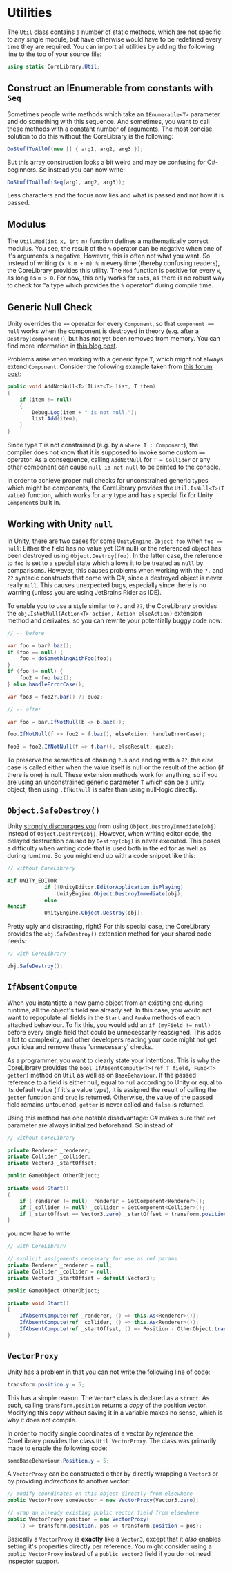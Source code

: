 # Utilities

The `Util` class contains a number of static methods, which are not specific to any single module, but have otherwise would have to be redefined every time they are required. You can import all utilities by adding the following line to the top of your source file:

```cs
using static CoreLibrary.Util;
```

## Construct an IEnumerable from constants with `Seq`

Sometimes people write methods which take an `IEnumerable<T>` parameter and do something with this sequence. And sometimes, you want to call these methods with a constant number of arguments. The most concise solution to do this without the CoreLibrary is the following:

```cs
DoStuffToAllOf(new [] { arg1, arg2, arg3 });
```

But this array construction looks a bit weird and may be confusing for C#-beginners. So instead you can now write:

```cs
DoStuffToAllof(Seq(arg1, arg2, arg3));
```

Less characters and the focus now lies and what is passed and not how it is passed. 

## Modulus

The `Util.Mod(int x, int m)` function defines a mathematically correct modulus. You see, the result of the `%` operator can be negative when one of it's arguments is negative. However, this is often not what you want. So instead of writing `(x % m + m) % m` every time (thereby confusing readers), the CoreLibrary provides this utility. The `Mod` function is positive for every `x`, as long as `m > 0`. For now, this only works for `int`s, as there is no robust way to check for "a type which provides the `%` operator" during compile time.

## Generic Null Check

Unity overrides the `==` operator for every `Component`, so that `component == null` works when the component is destroyed in theory (e.g. after a `Destroy(component)`), but has not yet been removed from memory. You can find more information in [this blog post](https://blogs.unity3d.com/2014/05/16/custom-operator-should-we-keep-it/).

Problems arise when working with a generic type `T`, which might not always extend `Component`. Consider the following example taken from [this forum post](https://forum.unity.com/threads/null-check-inconsistency-c.220649/):

```cs
public void AddNotNull<T>(IList<T> list, T item)
{
    if (item != null)
    {
        Debug.Log(item + " is not null.");
        list.Add(item);
    }
}
```

Since type `T` is not constrained (e.g. by a `where T : Component`), the compiler does not know that it is supposed to invoke some custom `==` operator. As a consequence, calling `AddNotNull` for `T = Collider` or any other component can cause `null is not null` to be printed to the console.

In order to achieve proper null checks for unconstrained generic types which might be components, the CoreLibrary provides the `Util.IsNull<T>(T value)` function, which works for any type and has a special fix for Unity `Component`s built in.

## Working with Unity `null`

In Unity, there are two cases for some `UnityEngine.Object foo` when `foo == null`: Either the field has no value yet (C# null) or the referenced object has been destroyed using `Object.Destroy(foo)`. In the latter case, the reference to `foo` is set to a special state which allows it to be treated as `null` by comparisons. However, this causes problems when working with the `?.` and `??` syntacic constructs that come with C#, since a destroyed object is never really `null`. This causes unexpected bugs, especially since there is no warning (unless you are using JetBrains Rider as IDE). 

To enable you to use a style similar to `?.` and `??`, the CoreLibrary provides the `obj.IsNotNull(Action<T> action, Action elseAction)` extension method and derivates, so you can rewrite your potentially buggy code now:

```cs
// -- before

var foo = bar?.baz();
if (foo == null) {
    foo = doSomethingWithFoo(foo);
}
if (foo != null) {
    foo2 = foo.baz();
} else handleErrorCase();

var foo3 = foo2?.bar() ?? quoz;

// -- after

var foo = bar.IfNotNull(b => b.baz());

foo.IfNotNull(f => foo2 = f.baz(), elseAction: handleErrorCase);

foo3 = foo2.IfNotNull(f => f.bar(), elseResult: quoz);
```

To preserve the semantics of chaining `?.`s and ending with a `??`, the *else* case is called either when the value itself is null or the result of the action (if there is one) is null. These extension methods work for anything, so if you are using an unconstrained generic parameter `T` which can be a unity object, then using `.IfNotNull` is safer than using null-logic directly.

## `Object.SafeDestroy()`

Unity [strongly discourages you](https://docs.unity3d.com/ScriptReference/Object.DestroyImmediate.html) from using `Object.DestroyImmediate(obj)` instead of `Object.Destroy(obj)`. However, when writing editor code, the delayed destruction caused by `Destroy(obj)` is never executed.
This poses a difficulty when writing code that is used both in the editor as well as during rumtime. So you might end up with a code snippet like this:

```cs
// without CoreLibrary

#if UNITY_EDITOR
            if (!UnityEditor.EditorApplication.isPlaying)
                UnityEngine.Object.DestroyImmediate(obj);
            else
#endif
            UnityEngine.Object.Destroy(obj);

```

Pretty ugly and distracting, right? For this special case, the CoreLibrary provides the `obj.SafeDestroy()` extension method for your shared code needs:

```cs
// with CoreLibrary

obj.SafeDestroy();
```

## `IfAbsentCompute`

When you instantiate a new game object from an existing one during runtime, all the object's field are already set. In this case, you would not want to repopulate all fields in the `Start` and `Awake` methods of each attached behaviour. To fix this, you would add an `if (myField != null)` before every single field that could be unnecessarily reassigned. This adds a lot to complexity, and other developers reading your code might not get your idea and remove these 'unnecessary' checks.

As a programmer, you want to clearly state your intentions. This is why the CoreLibrary provides the `bool IfAbsentCompute<T>(ref T field, Func<T> getter)` method on `Util` as well as on `BaseBehaviour`. If the passed reference to a field is either null, equal to null according to Unity or equal to its default value (if it's a value type), it is assigned the result of calling the `getter` function and `true` is returned. Otherwise, the value of the passed field remains untouched, `getter` is never called and `false` is returned.

Using this method has one notable disadvantage: C# makes sure that `ref` parameter are always initialized beforehand. So instead of

```cs
// without CoreLibrary

private Renderer _renderer;
private Collider _collider;
private Vector3 _startOffset;

public GameObject OtherObject;

private void Start() 
{
	if (_renderer != null) _renderer = GetComponent<Renderer>();
	if (_collider != null) _collider = GetComponent<Collider>();
	if (_startOffset == Vector3.zero) _startOffset = transform.position - OtherObject.transform.position;
}
```

you now have to write

```cs
// with CoreLibrary

// explicit assignments necessary for use as ref params
private Renderer _renderer = null;
private Collider _collider = null;
private Vector3 _startOffset = default(Vector3);

public GameObject OtherObject;

private void Start() 
{
	IfAbsentCompute(ref _renderer, () => this.As<Renderer>());
	IfAbsentCompute(ref _collider, () => this.As<Renderer>());
	IfAbsentCompute(ref _startOffset, () => Position - OtherObject.transform.position);
}
```

## `VectorProxy`

Unity has a problem in that you can not write the following line of code:

```cs
transform.position.y = 5;
```

This has a simple reason. The `Vector3` class is declared as a `struct`. As such, calling `transform.position` returns a *copy* of the position vector. Modifying this copy without saving it in a variable makes no sense, which is why it does not compile.

In order to modify single coordinates of a vector *by reference* the CoreLibrary provides the class `Util.VectorProxy`. The class was primarily made to enable the following code:

```cs
someBaseBehaviour.Position.y = 5;
```

A `VectorProxy` can be constructed either by directly wrapping a `Vector3` or by providing *indirections* to another vector:

```cs
// modify coordinates on this object directly from elsewhere
public VectorProxy someVector = new VectorProxy(Vector3.zero);

// wrap an already existing public vector field from elsewhere
public VectorProxy position = new VectorProxy(
    () => transform.position, pos => transform.position = pos);
```

Basically a `VectorProxy` is **exactly** like a `Vector3`, except that it *also* enables setting it's properties directly per reference. You might consider using a `public VectorProxy` instead of a `public Vector3` field if you do not need inspector support. 
